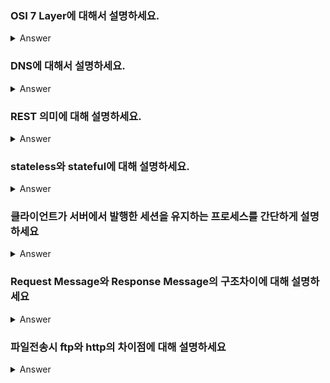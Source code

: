 ### OSI 7 Layer에 대해서 설명하세요.

<details>
   <summary> Answer </summary>
<br />



</details>

### DNS에 대해서 설명하세요.

<details>
   <summary> Answer </summary>
<br />
   
   
</details>

### REST 의미에 대해 설명하세요.
   
<details>
   <summary> Answer </summary>
<br />
   
</details>
   

### stateless와 stateful에 대해 설명하세요.  
  
<details>
   <summary> Answer </summary>
<br />
   
</details>


### 클라이언트가 서버에서 발행한 세션을 유지하는 프로세스를 간단하게 설명하세요

<details>
   <summary> Answer </summary>
<br />
   
</details>

### Request Message와 Response Message의 구조차이에 대해 설명하세요

<details>
   <summary> Answer </summary>
<br />
   
</details>

### 파일전송시 ftp와 http의 차이점에 대해 설명하세요

<details>
   <summary> Answer </summary>
<br />
   
</details>




